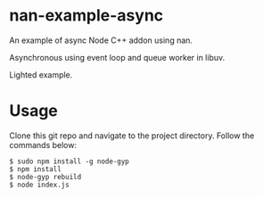 # nan-example-async
An example of async Node C++ addon using nan.

Asynchronous using event loop and queue worker in libuv.

Lighted example.

# Usage
Clone this git repo and navigate to the project directory. Follow the commands below:

```text
$ sudo npm install -g node-gyp
$ npm install
$ node-gyp rebuild
$ node index.js
```